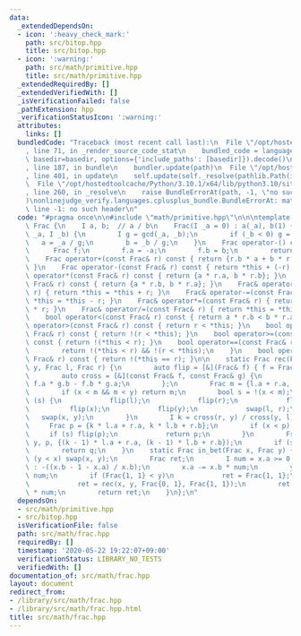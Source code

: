 ```yaml
---
data:
  _extendedDependsOn:
  - icon: ':heavy_check_mark:'
    path: src/bitop.hpp
    title: src/bitop.hpp
  - icon: ':warning:'
    path: src/math/primitive.hpp
    title: src/math/primitive.hpp
  _extendedRequiredBy: []
  _extendedVerifiedWith: []
  _isVerificationFailed: false
  _pathExtension: hpp
  _verificationStatusIcon: ':warning:'
  attributes:
    links: []
  bundledCode: "Traceback (most recent call last):\n  File \"/opt/hostedtoolcache/Python/3.10.1/x64/lib/python3.10/site-packages/onlinejudge_verify/documentation/build.py\"\
    , line 71, in _render_source_code_stat\n    bundled_code = language.bundle(stat.path,\
    \ basedir=basedir, options={'include_paths': [basedir]}).decode()\n  File \"/opt/hostedtoolcache/Python/3.10.1/x64/lib/python3.10/site-packages/onlinejudge_verify/languages/cplusplus.py\"\
    , line 187, in bundle\n    bundler.update(path)\n  File \"/opt/hostedtoolcache/Python/3.10.1/x64/lib/python3.10/site-packages/onlinejudge_verify/languages/cplusplus_bundle.py\"\
    , line 401, in update\n    self.update(self._resolve(pathlib.Path(included), included_from=path))\n\
    \  File \"/opt/hostedtoolcache/Python/3.10.1/x64/lib/python3.10/site-packages/onlinejudge_verify/languages/cplusplus_bundle.py\"\
    , line 260, in _resolve\n    raise BundleErrorAt(path, -1, \"no such header\"\
    )\nonlinejudge_verify.languages.cplusplus_bundle.BundleErrorAt: math/primitive.hpp:\
    \ line -1: no such header\n"
  code: "#pragma once\n\n#include \"math/primitive.hpp\"\n\n\ntemplate <class I> struct\
    \ Frac {\n    I a, b;  // a / b\n    Frac(I _a = 0) : a(_a), b(1) {}\n    Frac(I\
    \ _a, I _b) {\n        I g = gcd(_a, _b);\n        if (_b < 0) g = -g;\n     \
    \   a = _a / g;\n        b = _b / g;\n    }\n    Frac operator-() const {\n  \
    \      Frac f;\n        f.a = -a;\n        f.b = b;\n        return f;\n    }\n\
    \    Frac operator+(const Frac& r) const { return {r.b * a + b * r.a, b * r.b};\
    \ }\n    Frac operator-(const Frac& r) const { return *this + (-r); }\n    Frac\
    \ operator*(const Frac& r) const { return {a * r.a, b * r.b}; }\n    Frac operator/(const\
    \ Frac& r) const { return {a * r.b, b * r.a}; }\n    Frac& operator+=(const Frac&\
    \ r) { return *this = *this + r; }\n    Frac& operator-=(const Frac& r) { return\
    \ *this = *this - r; }\n    Frac& operator*=(const Frac& r) { return *this = *this\
    \ * r; }\n    Frac& operator/=(const Frac& r) { return *this = *this / r; }\n\
    \    bool operator<(const Frac& r) const { return a * r.b < b * r.a; }\n    bool\
    \ operator>(const Frac& r) const { return r < *this; }\n    bool operator<=(const\
    \ Frac& r) const { return !(r < *this); }\n    bool operator>=(const Frac& r)\
    \ const { return !(*this < r); }\n    bool operator==(const Frac& r) const {\n\
    \        return !(*this < r) && !(r < *this);\n    }\n    bool operator!=(const\
    \ Frac& r) const { return !(*this == r); }\n\n    static Frac rec(Frac x, Frac\
    \ y, Frac l, Frac r) {\n        auto flip = [&](Frac& f) { f = Frac(1) - f; };\n\
    \        auto cross = [&](const Frac& f, const Frac& g) {\n            return\
    \ f.a * g.b - f.b * g.a;\n        };\n        Frac m = {l.a + r.a, l.b + r.b};\n\
    \        if (x < m && m < y) return m;\n        bool s = !(x < m);\n        if\
    \ (s) {\n            flip(l);\n            flip(r);\n            flip(m);\n  \
    \          flip(x);\n            flip(y);\n            swap(l, r);\n         \
    \   swap(x, y);\n        }\n        I k = cross(r, y) / cross(y, l) + 1;\n   \
    \     Frac p = {k * l.a + r.a, k * l.b + r.b};\n        if (x < p) {\n       \
    \     if (s) flip(p);\n            return p;\n        }\n        Frac q = rec(x,\
    \ y, p, {(k - 1) * l.a + r.a, (k - 1) * l.b + r.b});\n        if (s) flip(q);\n\
    \        return q;\n    }\n    static Frac in_bet(Frac x, Frac y) {\n        if\
    \ (y < x) swap(x, y);\n        Frac ret;\n        I num = x.a >= 0 ? x.a / x.b\
    \ : -((x.b - 1 - x.a) / x.b);\n        x.a -= x.b * num;\n        y.a -= y.b *\
    \ num;\n        if (Frac{1, 1} < y)\n            ret = Frac{1, 1};\n        else\n\
    \            ret = rec(x, y, Frac{0, 1}, Frac{1, 1});\n        ret.a += ret.b\
    \ * num;\n        return ret;\n    }\n};\n"
  dependsOn:
  - src/math/primitive.hpp
  - src/bitop.hpp
  isVerificationFile: false
  path: src/math/frac.hpp
  requiredBy: []
  timestamp: '2020-05-22 19:22:07+09:00'
  verificationStatus: LIBRARY_NO_TESTS
  verifiedWith: []
documentation_of: src/math/frac.hpp
layout: document
redirect_from:
- /library/src/math/frac.hpp
- /library/src/math/frac.hpp.html
title: src/math/frac.hpp
---
```

